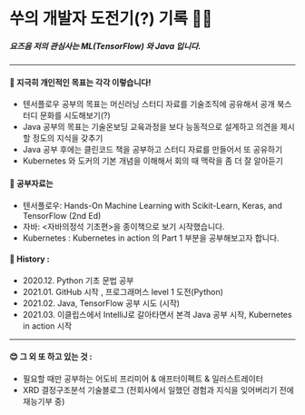 쑤의 개발자 도전기(?) 기록 🐢🐢
====================
##### 요즈음 저의 관심사는 **ML(TensorFlow)** 와 **Java** 입니다.
***


#### 🌈 지극히 개인적인 목표는 각각 이렇습니다!  
- 텐서플로우 공부의 목표는 머신러닝 스터디 자료를 기술조직에 공유해서 공개 북스터디 문화를 시도해보기(?)  
- Java 공부의 목표는 기술온보딩 교육과정을 보다 능동적으로 설계하고 의견을 제시할 정도의 지식을 갖추기  
- Java 공부 후에는 클린코드 책을 공부하고 스터디 자료를 만들어서 또 공유하기 
- Kubernetes 와 도커의 기본 개념을 이해해서 회의 때 맥락을 좀 더 잘 알아듣기

#### 📖 공부자료는  
- 텐서플로우: Hands-On Machine Learning with Scikit-Learn, Keras, and TensorFlow (2nd Ed)  
- 자바: <자바의정석 기초편>을 종이책으로 보기 시작했습니다.  
- Kubernetes : Kubernetes in action 의 Part 1 부분을 공부해보고자 합니다.

#### 💜 History :  
- 2020.12. Python 기초 문법 공부  
- 2021.01. GitHub 시작 , 프로그래머스 level 1 도전(Python)  
- 2021.02. Java, TensorFlow 공부 시도 (시작)  
- 2021.03. 이클립스에서 IntelliJ로 갈아타면서 본격 Java 공부 시작, Kubernetes in action 시작

*** 
#### 😊 그 외 또 하고 있는 것 :  
- 필요할 때만 공부하는 어도비 프리미어 & 애프터이펙트 & 일러스트레이터
- XRD 결정구조분석 기술블로그 (전회사에서 일했던 경험과 지식을 잊어버리기 전에 재능기부 중)
